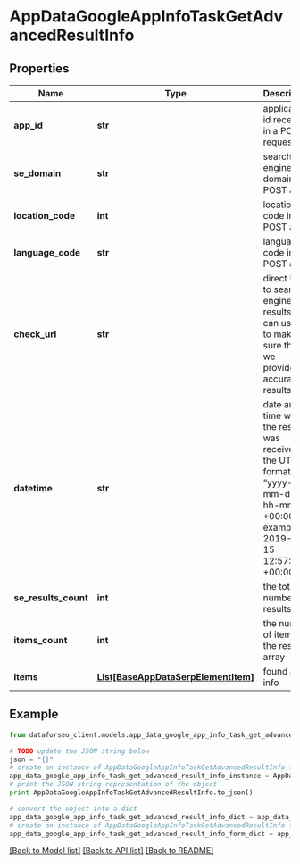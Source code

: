 # AppDataGoogleAppInfoTaskGetAdvancedResultInfo


## Properties

Name | Type | Description | Notes
------------ | ------------- | ------------- | -------------
**app_id** | **str** | application id received in a POST request | [optional] 
**se_domain** | **str** | search engine domain in a POST array | [optional] 
**location_code** | **int** | location code in a POST array | [optional] 
**language_code** | **str** | language code in a POST array | [optional] 
**check_url** | **str** | direct URL to search engine results you can use it to make sure that we provided accurate results | [optional] 
**datetime** | **str** | date and time when the result was received in the UTC format: “yyyy-mm-dd hh-mm-ss +00:00” example: 2019-11-15 12:57:46 +00:00 | [optional] 
**se_results_count** | **int** | the total number of results | [optional] 
**items_count** | **int** | the number of items in the results array | [optional] 
**items** | [**List[BaseAppDataSerpElementItem]**](BaseAppDataSerpElementItem.md) | found app info | [optional] 

## Example

```python
from dataforseo_client.models.app_data_google_app_info_task_get_advanced_result_info import AppDataGoogleAppInfoTaskGetAdvancedResultInfo

# TODO update the JSON string below
json = "{}"
# create an instance of AppDataGoogleAppInfoTaskGetAdvancedResultInfo from a JSON string
app_data_google_app_info_task_get_advanced_result_info_instance = AppDataGoogleAppInfoTaskGetAdvancedResultInfo.from_json(json)
# print the JSON string representation of the object
print AppDataGoogleAppInfoTaskGetAdvancedResultInfo.to_json()

# convert the object into a dict
app_data_google_app_info_task_get_advanced_result_info_dict = app_data_google_app_info_task_get_advanced_result_info_instance.to_dict()
# create an instance of AppDataGoogleAppInfoTaskGetAdvancedResultInfo from a dict
app_data_google_app_info_task_get_advanced_result_info_form_dict = app_data_google_app_info_task_get_advanced_result_info.from_dict(app_data_google_app_info_task_get_advanced_result_info_dict)
```
[[Back to Model list]](../README.md#documentation-for-models) [[Back to API list]](../README.md#documentation-for-api-endpoints) [[Back to README]](../README.md)



